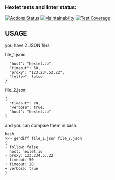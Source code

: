 ### Hexlet tests and linter status:
[![Actions Status](https://github.com/R3D3r3d3/python-project-50/actions/workflows/hexlet-check.yml/badge.svg)](https://github.com/R3D3r3d3/python-project-50/actions)
[![Maintainability](https://api.codeclimate.com/v1/badges/34a63e80f06af6bc440f/maintainability)](https://codeclimate.com/github/R3D3r3d3/gendiff-hexlet/maintainability)
[![Test Coverage](https://api.codeclimate.com/v1/badges/34a63e80f06af6bc440f/test_coverage)](https://codeclimate.com/github/R3D3r3d3/gendiff-hexlet/test_coverage)

## USAGE

you have 2 JSON files 

file_1.json:
```{
  "host": "hexlet.io",
  "timeout": 50,
  "proxy": "123.234.53.22",
  "follow": false
}
```

file_2.json:
```
{
  "timeout": 20,
  "verbose": true,
  "host": "hexlet.io"
}
```

and you can compare them in bash:
```
bash
>>> gendiff file_1.json file_2.json
{
- follow: false
  host: hexlet.io
- proxy: 123.234.53.22
- timeout: 50
+ timeout: 20
+ verbose: true
}
 ```